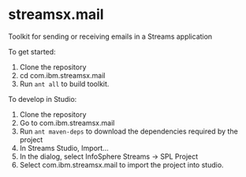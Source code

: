 # streamsx.mail
Toolkit for sending or receiving emails in a Streams application

To get started:

1.  Clone the repository
2.  cd com.ibm.streamsx.mail
3.  Run `ant all` to build toolkit.

To develop in Studio:

1.  Clone the repository
2.  Go to com.ibm.streamsx.mail
3.  Run `ant maven-deps` to download the dependencies required by the project
3.  In Streams Studio, Import...
5.  In the dialog, select InfoSphere Streams -> SPL Project
6.  Select com.ibm.streamsx.mail to import the project into studio.
